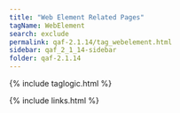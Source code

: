 ```yaml
---
title: "Web Element Related Pages"
tagName: WebElement
search: exclude
permalink: qaf-2.1.14/tag_webelement.html
sidebar: qaf_2_1_14-sidebar
folder: qaf-2.1.14
---
```

{% include taglogic.html %}

{% include links.html %}

